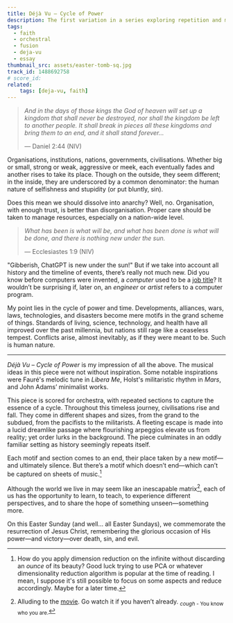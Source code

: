 ```yaml
---
title: Déjà Vu – Cycle of Power
description: The first variation in a series exploring repetition and meaning in life.
tags:
  - faith
  - orchestral
  - fusion
  - deja-vu
  - essay
thumbnail_src: assets/easter-tomb-sq.jpg
track_id: 1488692758
# score_id: 
related:
    tags: [deja-vu, faith]
---
```



> *And in the days of those kings the God of heaven will set up a kingdom that shall never be destroyed, nor shall the kingdom be left to another people. It shall break in pieces all these kingdoms and bring them to an end, and it shall stand forever…*
> 
> — Daniel 2:44 (NIV)
> 

Organisations, institutions, nations, governments, civilisations. Whether big or small, strong or weak, aggressive or meek, each eventually fades and another rises to take its place. Though on the outside, they seem different; in the inside, they are underscored by a common denominator: the human nature of selfishness and stupidity (or put bluntly, sin).

Does this mean we should dissolve into anarchy? Well, no. Organisation, with enough trust, is better than disorganisation. Proper care should be taken to manage resources, especially on a nation-wide level.

> *What has been is what will be, and what has been done is what will be done, and there is nothing new under the sun.*
> 
> — Ecclesiastes 1:9 (NIV)
> 

"Gibberish, ChatGPT is new under the sun!" But if we take into account all history and the timeline of events, there’s really not much new. Did you know before computers were invented, a *computer* used to be a [job title](https://en.wikipedia.org/wiki/Computer_(occupation))? It wouldn’t be surprising if, later on, an *engineer* or *artist* refers to a computer program.

My point lies in the cycle of power and time. Developments, alliances, wars, laws, technologies, and disasters become mere motifs in the grand scheme of things. Standards of living, science, technology, and health have all improved over the past millennia, but nations still rage like a ceaseless tempest. Conflicts arise, almost inevitably, as if they were meant to be. Such is human nature.

---

*Déjà Vu – Cycle of Power* is my impression of all the above. The musical ideas in this piece were not without inspiration. Some notable inspirations were Fauré's melodic tune in *Libera Me*, Holst's militaristic rhythm in *Mars*, and John Adams’ minimalist works.

This piece is scored for orchestra, with repeated sections to capture the essence of a cycle. Throughout this timeless journey, civilisations rise and fall. They come in different shapes and sizes, from the grand to the subdued, from the pacifists to the militarists. A fleeting escape is made into a lucid dreamlike passage where flourishing arpeggios elevate us from reality; yet order lurks in the background. The piece culminates in an oddly familiar setting as history seemingly repeats itself.

Each motif and section comes to an end, their place taken by a new motif—and ultimately silence. But there’s a motif which doesn’t end—which can’t be captured on sheets of music.[^dimred]

Although the world we live in may seem like an inescapable matrix[^matrix], each of us has the opportunity to learn, to teach, to experience different perspectives, and to share the hope of something unseen—something more.

On this Easter Sunday (and well… all Easter Sundays), we commemorate the resurrection of Jesus Christ, remembering the glorious occasion of His power—and victory—over death, sin, and evil.

[^dimred]: How do you apply dimension reduction on the infinite without discarding an *ounce* of its beauty? Good luck trying to use PCA or whatever dimensionality reduction algorithm is popular at the time of reading. I mean, I suppose it's still possible to focus on some aspects and reduce accordingly. Maybe for a later time.

[^matrix]: Alluding to the [movie](https://en.wikipedia.org/wiki/The_Matrix). Go watch it if you haven’t already. <sub>*cough* - You know who you are.</sub>
